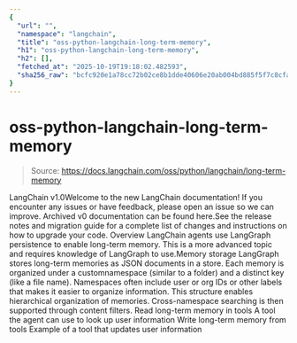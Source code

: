 ```yaml
---
{
  "url": "",
  "namespace": "langchain",
  "title": "oss-python-langchain-long-term-memory",
  "h1": "oss-python-langchain-long-term-memory",
  "h2": [],
  "fetched_at": "2025-10-19T19:18:02.482593",
  "sha256_raw": "bcfc920e1a78cc72b02ce8b1dde40606e20ab004bd885f5f7c8cfa49a96a4cc8"
}
---
```


# oss-python-langchain-long-term-memory

> Source: https://docs.langchain.com/oss/python/langchain/long-term-memory

LangChain v1.0Welcome to the new LangChain documentation! If you encounter any issues or have feedback, please open an issue so we can improve. Archived v0 documentation can be found here.See the release notes and migration guide for a complete list of changes and instructions on how to upgrade your code.
Overview
LangChain agents use LangGraph persistence to enable long-term memory. This is a more advanced topic and requires knowledge of LangGraph to use.Memory storage
LangGraph stores long-term memories as JSON documents in a store. Each memory is organized under a customnamespace
(similar to a folder) and a distinct key
(like a file name). Namespaces often include user or org IDs or other labels that makes it easier to organize information.
This structure enables hierarchical organization of memories. Cross-namespace searching is then supported through content filters.
Read long-term memory in tools
A tool the agent can use to look up user information
Write long-term memory from tools
Example of a tool that updates user information